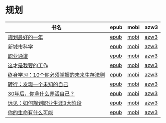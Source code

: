 # 规划

| 书名 | epub | mobi | azw3 |
| --- | --- | --- | --- |
| [规划最好的一年](http://ct.dalanmei.com/f/31084289-570259705-d133bd) | [epub](http://ct.dalanmei.com/f/31084289-570259705-d133bd) | [mobi](http://ct.dalanmei.com/f/31084289-570111351-90560b) | [azw3](http://ct.dalanmei.com/f/31084289-571416713-c8d9bb) |
| [新城市科学](http://ct.dalanmei.com/f/31084289-572112377-a27202) | [epub](http://ct.dalanmei.com/f/31084289-572112377-a27202) | [mobi](http://ct.dalanmei.com/f/31084289-571723837-012b36) | [azw3](http://ct.dalanmei.com/f/31084289-572116257-059fb1) |
| [职业通道](http://ct.dalanmei.com/f/31084289-572116010-383ddf) | [epub](http://ct.dalanmei.com/f/31084289-572116010-383ddf) | [mobi](http://ct.dalanmei.com/f/31084289-571681977-3b4cf9) | [azw3](http://ct.dalanmei.com/f/31084289-572154853-1430b5) |
| [这才是我要的工作](http://ct.dalanmei.com/f/31084289-572116112-5ececc) | [epub](http://ct.dalanmei.com/f/31084289-572116112-5ececc) | [mobi](http://ct.dalanmei.com/f/31084289-571678430-974661) | [azw3](http://ct.dalanmei.com/f/31084289-572157179-987f05) |
| [终身学习：10个你必须掌握的未来生存法则](http://ct.dalanmei.com/f/31084289-572117537-654ee0) | [epub](http://ct.dalanmei.com/f/31084289-572117537-654ee0) | [mobi](http://ct.dalanmei.com/f/31084289-571652147-859c79) | [azw3](http://ct.dalanmei.com/f/31084289-572180007-62c977) |
| [转行：发现一个未知的自己](http://ct.dalanmei.com/f/31084289-572123183-b2a843) | [epub](http://ct.dalanmei.com/f/31084289-572123183-b2a843) | [mobi](http://ct.dalanmei.com/f/31084289-571594759-1c4f39) | [azw3](http://ct.dalanmei.com/f/31084289-571982032-a8485f) |
| [30年后，你拿什么养活自己？](http://ct.dalanmei.com/f/31084289-571736823-3015b4) | [epub](http://ct.dalanmei.com/f/31084289-571736823-3015b4) | [mobi](http://ct.dalanmei.com/f/31084289-571581776-bc5834) | [azw3](http://ct.dalanmei.com/f/31084289-571861111-c14b6d) |
| [远见：如何规划职业生涯3大阶段](http://ct.dalanmei.com/f/31084289-571736904-263240) | [epub](http://ct.dalanmei.com/f/31084289-571736904-263240) | [mobi](http://ct.dalanmei.com/f/31084289-571581654-fe8c0f) | [azw3](http://ct.dalanmei.com/f/31084289-571861453-a6c11b) |
| [你的生命有什么可能](None) | [epub](None) | [mobi](None) | [azw3](None) |
